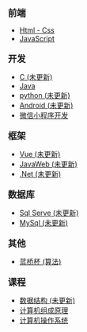 <div style="padding-left:20px;">

<p style="font-size:18px; margin-bottom:0px;"><b>前端</b></p>

- [Html - Css](htmlCssJs/html)
- [JavaScript](htmlCssJs/js)

<p style="font-size:18px; margin-bottom:0px;"><b>开发</b></p>

- [C (未更新)]()
- [Java](java/java.md)
- [python (未更新)]()
- [Android (未更新)]()
- [微信小程序开发](wx/wx.md)


<p style="font-size:18px; margin-bottom:0px;"><b>框架</b></p>

- [Vue (未更新)]()
- [JavaWeb (未更新)]()
- [.Net (未更新)]()

<p style="font-size:18px; margin-bottom:0px;"><b>数据库</b></p>

- [Sql Serve (未更新)]()
- [MySql (未更新)]()

<p style="font-size:18px; margin-bottom:0px;"><b>其他</b></p>

- [蓝桥杯 (算法)](blue/blue.md)



<p style="font-size:18px; margin-bottom:0px;"><b>课程</b></p>

- [数据结构 (未更新)]()
- [计算机组成原理](组成原理/组成原理.md)
- [计算机操作系统](blue/blue.md)


</div>

